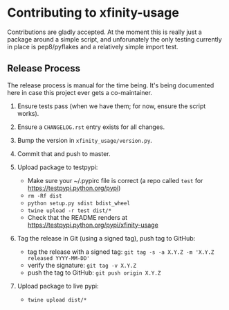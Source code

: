Contributing to xfinity-usage
===============================

Contributions are gladly accepted. At the moment this is really just a package around
a simple script, and unforunately the only testing currently in place is pep8/pyflakes
and a relatively simple import test.

Release Process
---------------

The release process is manual for the time being. It's being documented here in
case this project ever gets a co-maintainer.

1. Ensure tests pass (when we have them; for now, ensure the script works).
2. Ensure a ``CHANGELOG.rst`` entry exists for all changes.
3. Bump the version in ``xfinity_usage/version.py``.
4. Commit that and push to master.
5. Upload package to testpypi:

   * Make sure your ~/.pypirc file is correct (a repo called ``test`` for https://testpypi.python.org/pypi)
   * ``rm -Rf dist``
   * ``python setup.py sdist bdist_wheel``
   * ``twine upload -r test dist/*``
   * Check that the README renders at https://testpypi.python.org/pypi/xfinity-usage

6. Tag the release in Git (using a signed tag), push tag to GitHub:

   * tag the release with a signed tag: ``git tag -s -a X.Y.Z -m 'X.Y.Z released YYYY-MM-DD'``
   * verify the signature: ``git tag -v X.Y.Z``
   * push the tag to GitHub: ``git push origin X.Y.Z``

7. Upload package to live pypi:

    * ``twine upload dist/*``
